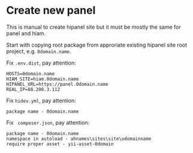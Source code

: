 # Create new panel

This is manual to create hipanel site but it must be mostly the same for panel and hiam.

Start with copying root package from approriate existing hipanel site root project, e.g. `0domain.name`.

Fix `.env.dist`, pay attention:

    HOSTS=0domain.name
    HIAM_SITE=hiam.0domain.name
    HIPANEL_URL=https://panel.0domain.name
    REAL_IP=88.208.3.112

Fix `hidev.yml`, pay attention:

    package name - 0domain.name

Fix ` composer.json`, pay attention:

    package name - 0domain.name
    namespace in autoload - ahnames\sites\site\odomainname
    require proper asset - yii-asset-0domain
